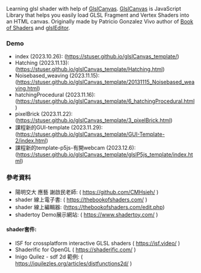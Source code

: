 Learning glsl shader with help of [GlslCanvas](https://github.com/patriciogonzalezvivo/glslCanvas).
[GlslCanvas](https://github.com/patriciogonzalezvivo/glslCanvas) is JavaScript Library that helps you easily load GLSL Fragment and Vertex Shaders into an HTML canvas. Originally made by Patricio Gonzalez Vivo author of [Book of Shaders](http://thebookofshaders.com) and [glslEditor](http://editor.thebookofshaders.com).


### Demo
- index (2023.10.26): (https://stuser.github.io/glslCanvas_template/)
- Hatching (2023.11.13): (https://stuser.github.io/glslCanvas_template/Hatching.html)
- Noisebased_weaving (2023.11.15): (https://stuser.github.io/glslCanvas_template/20131115_Noisebased_weaving.html)
- hatchingProcedural (2023.11.16): (https://stuser.github.io/glslCanvas_template/6_hatchingProcedural.html)
- pixelBrick (2023.11.22): (https://stuser.github.io/glslCanvas_template/3_pixelBrick.html)
- 課程新的GUI-template (2023.11.29): (https://stuser.github.io/glslCanvas_template/GUI-Template-2/index.html)
- 課程新的template-p5js-有開webcam (2023.12.6): (https://stuser.github.io/glslCanvas_template/glslP5js_template/index.html)

### 參考資料
- 陽明交大 應藝 謝啟民老師: ( https://github.com/CMHsieh/ )
- shader 線上電子書: ( https://thebookofshaders.com/ )
- shader 線上編輯器: (https://thebookofshaders.com/edit.php)
- shadertoy Demo展示網站: ( https://www.shadertoy.com/ )

#### shader套件:
- ISF for crossplatform interactive GLSL shaders ( https://isf.video/ )
- Shaderific for OpenGL ( https://shaderific.com/ )
- Inigo Quilez - sdf 2d 範例: ( https://iquilezles.org/articles/distfunctions2d/ )
